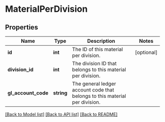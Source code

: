 # MaterialPerDivision

## Properties
Name | Type | Description | Notes
------------ | ------------- | ------------- | -------------
**id** | **int** | The ID of this material per division. | [optional] 
**division_id** | **int** | The division ID that belongs to this material per division. | 
**gl_account_code** | **string** | The general ledger account code that belongs to this material per division. | 

[[Back to Model list]](../README.md#documentation-for-models) [[Back to API list]](../README.md#documentation-for-api-endpoints) [[Back to README]](../README.md)


